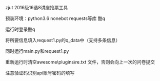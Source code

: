 zjut 2016级16选8讲座抢票工具

预装环境：python3.6  nonebot requests等库 酷q

运行时登录酷q

将所要信息填入request1.py的q_data中（支持多条信息）

同时运行main.py和request1.py

重新运行时清空awesome\plugins\re.txt 文件，否则会向上一次的问卷提交

注意验证码识别api账号密码的填写
